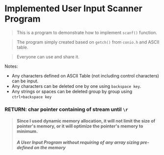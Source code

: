 # Implemented User Input Scanner Program 

>This is a program to demonstrate how to implement `scanf()` function.

>The program simply created based on `getch()` from `conio.h` and ASCII table.

>Everyone can use and share it.

Notes:
* Any characters defined on ASCII Table (not including control characters) can be input.
* Any characters can be deleted one by one using `backspace key`.
* Any strings or spaces can be deleted group by group using `ctrl+backspace key`

### RETURN: char pointer containing of stream until `\r`

> #### Since I used dynamic memory allocation, it will not limit the size of pointer's memory, or it will optimize the pointer's memory to minimum.
> **_A User Input Program without requiring of any array sizing pre-defined on the memory_**
